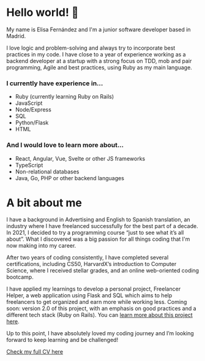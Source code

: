 # Hello world! 👋

My name is Elisa Fernández and I'm a junior software developer based in Madrid.

I love logic and problem-solving and always try to incorporate best practices in my code. I have close to a year of experience working as a backend developer at a startup with a strong focus on TDD, mob and pair programming, Agile and best practices, using Ruby as my main language.

### I currently have experience in...
- Ruby (currently learning Ruby on Rails)
- JavaScript
- Node/Express
- SQL
- Python/Flask
- HTML
### And I would love to learn more about...
- React, Angular, Vue, Svelte or other JS frameworks
- TypeScript
- Non-relational databases
- Java, Go, PHP or other backend languages

# A bit about me

I have a background in Advertising and English to Spanish translation, an industry where I have freelanced successfully for the best part of a decade. In 2021, I decided to try a programming course “just to see what it’s all about”. What I discovered was a big passion for all things coding that I'm now making into my career.

After two years of coding consistently, I have completed several certifications, including CS50, HarvardX’s introduction to Computer Science, where I received stellar grades, and an online web-oriented coding bootcamp.

I have applied my learnings to develop a personal project, Freelancer Helper, a web application using Flask and SQL which aims to help freelancers to get organized and earn more while working less. Coming soon: version 2.0 of this project, with an emphasis on good practices and a different tech stack (Ruby on Rails). You can [learn more about this project here](https://docs.google.com/presentation/d/1JbWWOwOo35lFC8JhxrZ8EUhQx-9nscmbsC73P5WCXT0/). 

Up to this point, I have absolutely loved my coding journey and I’m looking forward to keep learning and be challenged!

[Check my full CV here](https://traduccionpublicidad.files.wordpress.com/2024/01/elisa-fernandez-coding-cv.pdf)
